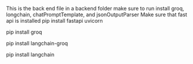 This is the back end file in a backend folder
make sure to run install groq, longchain, chatPromptTemplate, and jsonOutputParser
Make sure that fast api is installed
pip install fastapi uvicorn

pip install groq

pip install langchain-groq

pip install langchain

